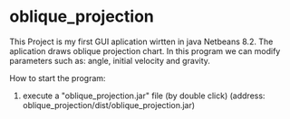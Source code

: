 # oblique_projection

This Project is my first GUI aplication wirtten in java Netbeans 8.2. 
The aplication draws oblique projection chart. 
In this program we can modify parameters such as: angle, initial velocity and gravity.

How to start the program:
1. execute a "oblique_projection.jar" file (by double click) (address: oblique_projection/dist/oblique_projection.jar)
